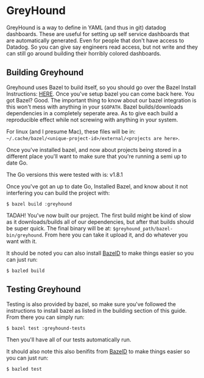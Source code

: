 # GreyHound #

GreyHound is a way to define in YAML (and thus in git) datadog dashboards. These are useful for setting up self
service dashboards that are automatically generated. Even for people that don't have access to Datadog. So you can
give say engineers read access, but not write and they can still go around building their horribly colored dashboards.

## Building Greyhound ##

Greyhound uses Bazel to build itself, so you should go over the Bazel Install Instructions: [HERE][BAZEL_INSTALL].
Once you've setup bazel you can come back here. You got Bazel? Good. The important thing to know about our bazel
integration is this won't mess with anything in your `$GOPATH`. Bazel builds/downloads dependencies in a completely
seperate area. As to give each build a reproducible effect while not screwing with anything in your system.

For linux (and I presume Mac), these files will be in: `~/.cache/bazel/<unique-project-id>/external/<projects are here>`.

Once you've installed bazel, and now about projects being stored in a different place you'll want to make sure that
you're running a semi up to date Go.

The Go versions this were tested with is:
v1.8.1

Once you've got an up to date Go, Installed Bazel, and know about it not interfering you can build the project with:

```
$ bazel build :greyhound
```

TADAH! You've now built our project. The first build might be kind of slow as it downloads/builds all of our dependencies,
but after that builds should be super quick. The final binary will be at: `$greyhound_path/bazel-bin/greyhound`. From
here you can take it upload it, and do whatever you want with it.

It should be noted you can also install [BazelD][bazled_link] to make things easier so you can just run:

```
$ bazled build
```

## Testing Greyhound ##

Testing is also provided by bazel, so make sure you've followed the instructions to install bazel as listed in the
building section of this guide. From there you can simply run:

```
$ bazel test :greyhound-tests
```

Then you'll have all of our tests automatically run.

It should also note this also benifits from [BazelD][bazled_link] to make things easier so you can just run:

```
$ bazled test
```

[BAZEL_INSTALL]: https://bazel.build/versions/master/docs/install.html
[bazled_link]: https://github.com/SecurityInsanity/bazled